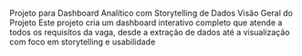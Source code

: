 Projeto para Dashboard Analítico com Storytelling de Dados
Visão Geral do Projeto
Este projeto cria um dashboard interativo completo que atende a todos os requisitos da vaga, desde a extração de dados até a visualização com foco em storytelling e usabilidade
